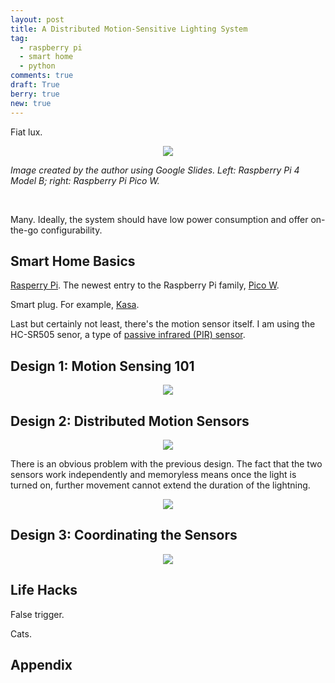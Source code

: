 ```yaml
---
layout: post
title: A Distributed Motion-Sensitive Lighting System
tag:
  - raspberry pi
  - smart home
  - python
comments: true
draft: True
berry: true
new: true
---
```


Fiat lux.

<div align="center">
  <img src="https://shawenyao.github.io/Photos/Raspberry Pi/all.png" />
</div>

_Image created by the author using Google Slides. Left: Raspberry Pi 4 Model B; right: Raspberry Pi Pico W._

<br>

Many. Ideally, the system should have low power consumption and offer on-the-go configurability.

## Smart Home Basics

[Rasperry Pi](https://en.wikipedia.org/wiki/Raspberry_Pi). The newest entry to the Raspberry Pi family, [Pico W](https://www.raspberrypi.com/news/raspberry-pi-pico-w-your-6-iot-platform/).

Smart plug. For example, [Kasa](https://www.kasasmart.com/us/products/smart-plugs).

Last but certainly not least, there's the motion sensor itself. I am using the HC-SR505 senor, a type of [passive infrared (PIR) sensor](https://en.wikipedia.org/wiki/Passive_infrared_sensor).

## Design 1: Motion Sensing 101

<div align="center">
  <img src="https://shawenyao.github.io/Photos/Light/1.png" />
</div>

## Design 2: Distributed Motion Sensors

<div align="center">
  <img src="https://shawenyao.github.io/Photos/Light/2.png" />
</div>

There is an obvious problem with the previous design. The fact that the two sensors work independently and memoryless means once the light is turned on, further movement cannot extend the duration of the lightning.

<div align="center">
  <img src="https://shawenyao.github.io/Photos/Light/problem.png" />
</div>

## Design 3: Coordinating the Sensors

<div align="center">
  <img src="https://shawenyao.github.io/Photos/Light/3.png" />
</div>

## Life Hacks

False trigger. 

Cats.

## Appendix


